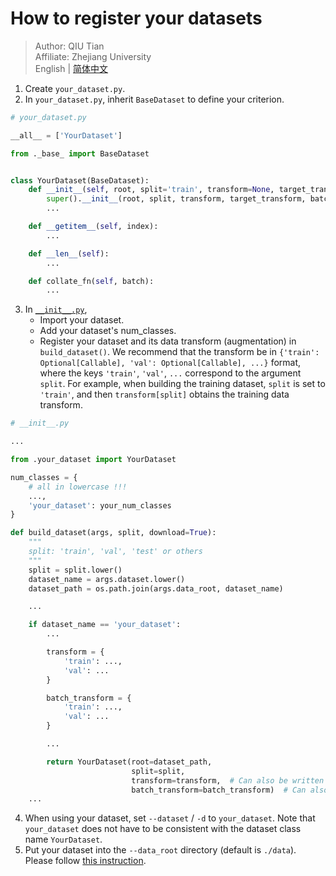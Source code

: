 # How to register your datasets

> Author: QIU Tian  
> Affiliate: Zhejiang University  
> English | [简体中文](README_zh-CN.md)

1. Create `your_dataset.py`.
2. In `your_dataset.py`, inherit `BaseDataset` to define your criterion.

```python
# your_dataset.py

__all__ = ['YourDataset']

from ._base_ import BaseDataset


class YourDataset(BaseDataset):
    def __init__(self, root, split='train', transform=None, target_transform=None, batch_transform=None, loader=None):
        super().__init__(root, split, transform, target_transform, batch_transform, loader)
        ...

    def __getitem__(self, index):
        ...

    def __len__(self):
        ...

    def collate_fn(self, batch):
        ...
```

3. In [`__init__.py`](__init__.py),
    - Import your dataset.
    - Add your dataset's num_classes.
    - Register your dataset and its data transform (augmentation) in `build_dataset()`. We recommend that the transform
      be in `{'train': Optional[Callable], 'val': Optional[Callable], ...}` format, where the keys
      `'train'`, `'val'`, `...` correspond to the argument `split`. For example, when building the training dataset,
      `split` is set to `'train'`, and then `transform[split]` obtains the training data transform.

```python
# __init__.py

...

from .your_dataset import YourDataset

num_classes = {
    # all in lowercase !!!
    ...,
    'your_dataset': your_num_classes
}

def build_dataset(args, split, download=True):
    """
    split: 'train', 'val', 'test' or others
    """
    split = split.lower()
    dataset_name = args.dataset.lower()
    dataset_path = os.path.join(args.data_root, dataset_name)

    ...

    if dataset_name == 'your_dataset':
        ...

        transform = {
            'train': ...,
            'val': ...
        }

        batch_transform = {
            'train': ...,
            'val': ...
        }

        ...

        return YourDataset(root=dataset_path,
                           split=split,
                           transform=transform,  # Can also be written explicitly as 'transform=transform[split]'.
                           batch_transform=batch_transform)  # Can also be written explicitly as 'batch_transform=batch_transform[split]'.
    ...
```

4. When using your dataset, set `--dataset` / `-d` to `your_dataset`. Note that `your_dataset` does not have to be
   consistent with the dataset class name `YourDataset`.
5. Put your dataset into the `--data_root` directory (default is `./data`). Please
   follow [this instruction](../../data/README.md). 
